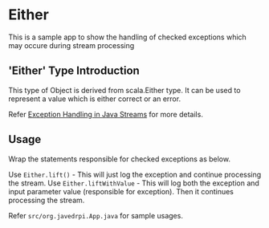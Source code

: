 # Either
This is a sample app to show the handling of checked exceptions which may occure during stream processing

'Either' Type Introduction
--------------------------
This type of Object is derived from scala.Either type. It can be used to represent a value which is either correct or an error.

Refer [Exception Handling in Java Streams](https://dev.to/brianverm/exception-handling-in-java-streams-2mjh) for more details.

Usage
---------
Wrap the statements responsible for checked exceptions as below.

Use `Either.lift()` - This will just log the exception and continue processing the stream.
Use `Either.liftWithValue` - This will log both the exception and input parameter value (responsible for exception). Then it continues processing the stream.

Refer `src/org.javedrpi.App.java` for sample usages.